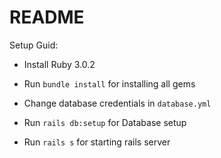 # README

Setup Guid:

* Install Ruby 3.0.2

* Run `bundle install` for installing all gems

* Change database credentials in `database.yml`

* Run `rails db:setup` for Database setup

* Run `rails s` for starting rails server

